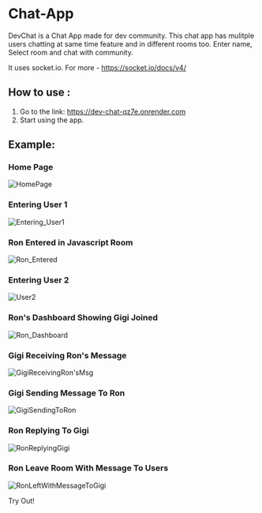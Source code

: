 # Chat-App

DevChat is a Chat App made for dev community.
This chat app has mulitple users chatting at same time feature and in different rooms too.
Enter name, Select room and chat with community.

It uses socket.io. For more - https://socket.io/docs/v4/

## How to use :

1. Go to the link: https://dev-chat-qz7e.onrender.com
2. Start using the app.

## Example:

### Home Page
![HomePage](https://user-images.githubusercontent.com/37445224/230360561-d3ecea20-1d70-49a8-8911-7ce602182f6f.png)

### Entering User 1
![Entering_User1](https://user-images.githubusercontent.com/37445224/230360582-3e817ecf-1326-4ffc-878c-68e5d6f21f0b.png)

### Ron Entered in Javascript Room
![Ron_Entered](https://user-images.githubusercontent.com/37445224/230360601-b109585a-1c86-4633-aaba-897083f0d847.png)

### Entering User 2
![User2](https://user-images.githubusercontent.com/37445224/230360611-b6b2ae60-0351-43ca-977b-676045c330cc.png)

### Ron's Dashboard Showing Gigi Joined
![Ron_Dashboard](https://user-images.githubusercontent.com/37445224/230360621-a2cba6f9-dd63-4e79-95a8-8b866f412a98.png)

### Gigi Receiving Ron's Message
![GigiReceivingRon'sMsg](https://user-images.githubusercontent.com/37445224/230360639-6a879177-3b4a-44f0-bc90-a45dbb534c88.png)

### Gigi Sending Message To Ron
![GigiSendingToRon](https://user-images.githubusercontent.com/37445224/230360654-9ba63169-6614-4b4f-9dd7-fe0b72d9d859.png)

### Ron Replying To Gigi
![RonReplyingGigi](https://user-images.githubusercontent.com/37445224/230360672-a9ffdadb-52d7-4ddb-8562-5314627c74b8.png)

### Ron Leave Room With Message To Users
![RonLeftWithMessageToGigi](https://user-images.githubusercontent.com/37445224/230360681-d0d2ca75-bab3-409a-ab9b-6ac52b88a19c.png)

Try Out!
